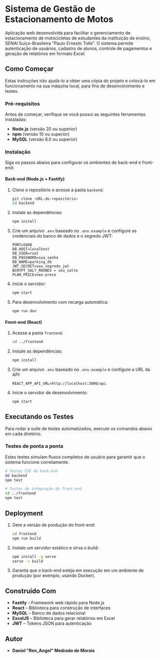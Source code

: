 # **Sistema de Gestão de Estacionamento de Motos**

Aplicação web desenvolvida para facilitar o gerenciamento de estacionamento de motocicletas de estudantes da instituição de ensino, SENAI Suíço-Brasileira "Paulo Ernesto Tolle". O sistema permite autenticação de usuários, cadastro de alunos, controle de pagamentos e geração de relatórios em formato Excel.

## Como Começar

Estas instruções irão ajudá-lo a obter uma cópia do projeto e colocá-lo em funcionamento na sua máquina local, para fins de desenvolvimento e testes.

### Pré-requisitos

Antes de começar, verifique se você possui as seguintes ferramentas instaladas:

* **Node.js** (versão 20 ou superior)
* **npm** (versão 10 ou superior)
* **MySQL** (versão 8.0 ou superior)

### Instalação

Siga os passos abaixo para configurar os ambientes de back-end e front-end:

#### Back-end (Node.js + Fastify)

1. Clone o repositório e acesse a pasta `backend`:

   ```bash
   git clone <URL-do-repositório>
   cd backend
   ```

2. Instale as dependências:

   ```bash
   npm install
   ```

3. Crie um arquivo `.env` baseado no `.env.example` e configure as credenciais do banco de dados e o segredo JWT:

   ```env
   PORT=5000
   DB_HOST=localhost
   DB_USER=root
   DB_PASSWORD=sua_senha
   DB_NAME=parking_db
   JWT_SECRET=seu_segredo_jwt
   BCRYPT_SALT_ROUNDS = seu_salto
   PLAN_PRICE=seu-preco
   ```

4. Inicie o servidor:

   ```bash
   npm start
   ```

5. Para desenvolvimento com recarga automática:

   ```bash
   npm run dev
   ```

#### Front-end (React)

1. Acesse a pasta `frontend`:

   ```bash
   cd ../frontend
   ```

2. Instale as dependências:

   ```bash
   npm install
   ```

3. Crie um arquivo `.env` baseado no `.env.example` e configure a URL da API:

   ```env
   REACT_APP_API_URL=http://localhost:3000/api
   ```

4. Inicie o servidor de desenvolvimento:

   ```bash
   npm start
   ```

## Executando os Testes

Para rodar a suíte de testes automatizados, execute os comandos abaixo em cada diretório.

### Testes de ponta a ponta

Estes testes simulam fluxos completos de usuário para garantir que o sistema funcione corretamente.

```bash
# Testes E2E do back-end
dd backend
npm test

# Testes de integração do front-end
cd ../frontend
npm test
```

## Deployment

1. Gere a versão de produção do front-end:

   ```bash
   cd frontend
   npm run build
   ```

2. Instale um servidor estático e sirva o build:

   ```bash
   npm install -g serve
   serve -s build
   ```

3. Garanta que o back-end esteja em execução em um ambiente de produção (por exemplo, usando Docker).

## Construído Com

* **Fastify** – Framework web rápido para Node.js
* **React** – Biblioteca para construção de interfaces
* **MySQL** – Banco de dados relacional
* **ExcelJS** – Biblioteca para gerar relatórios em Excel
* **JWT** – Tokens JSON para autenticação

## Autor

* **Daniel "Ren_Angel" Medrado de Morais**

